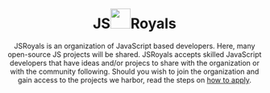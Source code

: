 <h1 align="center">JS<img src="https://avatars.githubusercontent.com/u/109771956?s=200&v=4" height=40>Royals</h1>
<p align="center">
  JSRoyals is an organization of JavaScript based developers. Here, many open-source JS projects will be shared. JSRoyals accepts skilled JavaScript developers that have ideas and/or projecs to share with the organization or with the community following. Should you wish to join the organization and gain access to the projects we harbor, read the steps on <a href="https://jsroyals.github.io/apply/">how to apply</a>.
</p>
